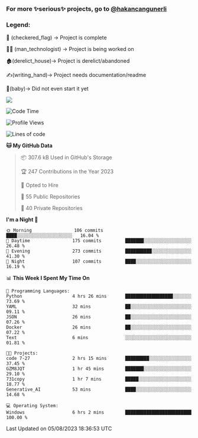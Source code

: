 ### For more ✨serious✨ projects, go to [@hakancangunerli](https://github.com/hakancangunerli)


### Legend:


🏁 (checkered_flag) -> Project is complete

👨‍💻 (man_technologist)   -> Project is being worked on

🏚️(derelict_house)-> Project is derelict/abandoned

✍️(writing_hand)-> Project needs documentation/readme

👶(baby)-> Did not even start it yet

![](https://github-readme-stats.vercel.app/api/top-langs/?username=hakancangunerli&layout=compact&hide=tex,html,shell,CSS,Ruby,Makefile,EmberScript,MATLAB,C&langs_count=6&exclude_repo=2015-csharp,gt_code,gsu_code,uga_code,uga_robotics)

<!--START_SECTION:waka-->
![Code Time](http://img.shields.io/badge/Code%20Time-485%20hrs%207%20mins-blue)

![Profile Views](http://img.shields.io/badge/Profile%20Views-35-blue)

![Lines of code](https://img.shields.io/badge/From%20Hello%20World%20I%27ve%20Written-3.1%20million%20lines%20of%20code-blue)

**🐱 My GitHub Data** 

> 📦 307.6 kB Used in GitHub's Storage 
 > 
> 🏆 247 Contributions in the Year 2023
 > 
> 💼 Opted to Hire
 > 
> 📜 55 Public Repositories 
 > 
> 🔑 40 Private Repositories 
 > 
**I'm a Night 🦉** 

```text
🌞 Morning                106 commits         ████░░░░░░░░░░░░░░░░░░░░░   16.04 % 
🌆 Daytime                175 commits         ███████░░░░░░░░░░░░░░░░░░   26.48 % 
🌃 Evening                273 commits         ██████████░░░░░░░░░░░░░░░   41.30 % 
🌙 Night                  107 commits         ████░░░░░░░░░░░░░░░░░░░░░   16.19 % 
```


📊 **This Week I Spent My Time On** 

```text
💬 Programming Languages: 
Python                   4 hrs 26 mins       ██████████████████░░░░░░░   73.69 % 
YAML                     32 mins             ██░░░░░░░░░░░░░░░░░░░░░░░   09.11 % 
JSON                     26 mins             ██░░░░░░░░░░░░░░░░░░░░░░░   07.26 % 
Docker                   26 mins             ██░░░░░░░░░░░░░░░░░░░░░░░   07.22 % 
Text                     6 mins              ░░░░░░░░░░░░░░░░░░░░░░░░░   01.81 % 

🐱‍💻 Projects: 
code 7-27                2 hrs 15 mins       █████████░░░░░░░░░░░░░░░░   37.45 % 
GZM8JQT                  1 hr 45 mins        ███████░░░░░░░░░░░░░░░░░░   29.10 % 
731copy                  1 hr 7 mins         █████░░░░░░░░░░░░░░░░░░░░   18.77 % 
Generative_AI            53 mins             ████░░░░░░░░░░░░░░░░░░░░░   14.68 % 

💻 Operating System: 
Windows                  6 hrs 2 mins        █████████████████████████   100.00 % 
```


 Last Updated on 05/08/2023 18:36:53 UTC
<!--END_SECTION:waka-->


